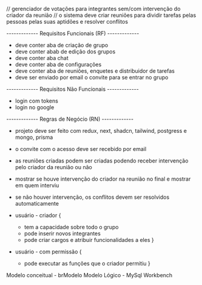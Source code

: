 // gerenciador de votações para integrantes sem/com intervenção do criador da reunião
// o sistema deve criar reuniões para dividir tarefas pelas pessoas pelas suas aptidões e resolver conflitos

------------- Requisitos Funcionais (RF) -------------
- deve conter aba de criação de grupo
- deve conter abab de edição dos grupos
- deve conter aba chat
- deve conter aba de configurações
- deve conter aba de reuniões, enquetes e distribuidor de tarefas
- deve ser enviado por email o convite para se entrar no grupo

------------- Requisitos Não Funcionais -------------

- login com tokens
- login no google

------------- Regras de Negócio (RN) -------------
 
- projeto deve ser feito com redux, next, shadcn, tailwind, postgress e mongo, prisma
- o convite com o acesso deve ser recebido por email

- as reuniões criadas podem ser criadas podendo receber intervenção pelo criador da reunião ou não
- mostrar se houve intervenção do criador na reunião no final e mostrar em quem interviu
- se não houver intervenção, os conflitos devem ser resolvidos automaticamente

- usuário - criador {
  - tem a capacidade sobre todo o grupo
  - pode inserir novos integrantes
  - pode criar cargos e atribuir funcionalidades a eles
}

- usuário - com permissão {
  - pode executar as funções que o criador permitiu
}


Modelo conceitual - brModelo
Modelo Lógico - MySql Workbench
